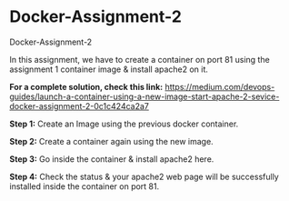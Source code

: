 # Docker-Assignment-2
Docker-Assignment-2

In this assignment, we have to create a container on port 81 using the assignment 1 container image & install apache2 on it.

**For a complete solution, check this link:** https://medium.com/devops-guides/launch-a-container-using-a-new-image-start-apache-2-sevice-docker-assignment-2-0c1c424ca2a7

**Step 1:** Create an Image using the previous docker container.

**Step 2:** Create a container again using the new image.

**Step 3:** Go inside the container & install apache2 here.

**Step 4:** Check the status & your apache2 web page will be successfully installed inside the container on port 81.
